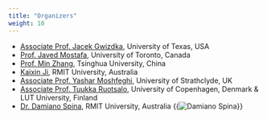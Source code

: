 ```yaml
---
title: "Organizers"
weight: 10
---
```



- [Associate Prof. Jacek Gwizdka](https://jacekg.ischool.utexas.edu/), University of Texas, USA
- [Prof. Javed Mostafa](https://ischool.utoronto.ca/faculty-profile/javed-mostafa/), University of Toronto, Canada
- [Prof. Min Zhang](http://www.thuir.cn/group/~mzhang/), Tsinghua University, China
- [Kaixin Ji](https://ji-kaixin.com), RMIT University, Australia
- [Associate Prof. Yashar Moshfeghi](https://academic.yashmosh.com), University of Strathclyde, UK
- [Associate Prof. Tuukka Ruotsalo](https://www.lut.fi/fi/profiilit/tuukka-ruotsalo), University of Copenhagen, Denmark & LUT University, Finland
- [Dr. Damiano Spina](https://www.damianospina.com), RMIT University, Australia
{{<img src="images/damiano.jpg" alt="Damiano Spina" size="1000px" >}}

